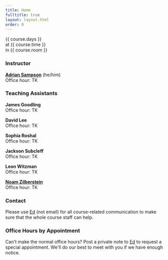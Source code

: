 ```yaml
---
title: Home
fulltitle: true
layout: layout.html
order: 0
---
```

{{ course.days }}  
at {{ course.time }}  
in {{ course.room }}

### Instructor

[**Adrian Sampson**][adrian] (he/him)    
Office hour: TK

### Teaching Assistants

**James Goodling**  
Office hour: TK

**David Lee**  
Office hour: TK

**Sophia Roshal**  
Office hour: TK

**Jackson Subcleff**  
Office hour: TK

**Leon Witzman**  
Office hour: TK

[**Noam Zilberstein**](https://noamz.net)  
Office hour: TK

### Contact

Please use [Ed][] (not email) for all course-related
communication to make sure that the whole course staff can help.

### Office Hours by Appointment

Can't make the normal office hours? Post a private note to
[Ed][] to request a special appointment. We'll do our best
to meet with you if we have enough notice.

[adrian]: https://www.cs.cornell.edu/~asampson/
[ed]: https://edstem.org
